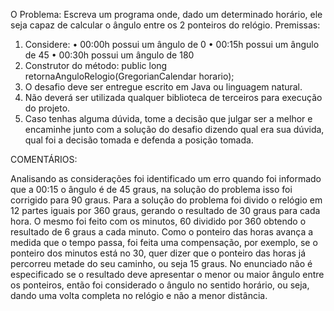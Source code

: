O Problema: Escreva um programa onde, dado um determinado horário, ele seja
capaz de calcular o ângulo entre os 2 ponteiros do relógio.
Premissas:
1. Considere:
• 00:00h possui um ângulo de 0
• 00:15h possui um ângulo de 45
• 00:30h possui um ângulo de 180
2. Construtor do método:
public long retornaAnguloRelogio(GregorianCalendar horario);
3. O desafio deve ser entregue escrito em Java ou linguagem natural.
4. Não deverá ser utilizada qualquer biblioteca de terceiros para execução do projeto.
5. Caso tenhas alguma dúvida, tome a decisão que julgar ser a melhor e encaminhe
junto com a solução do desafio dizendo qual era sua dúvida, qual foi a decisão tomada
e defenda a posição tomada.

COMENTÁRIOS:

Analisando as considerações foi identificado um erro quando foi informado que a 00:15 o ângulo é de 45 graus, na solução do problema isso foi corrigido para 90 graus.
Para a solução do problema foi divido o relógio em 12 partes iguais por 360 graus, gerando o resultado de 30 graus para cada hora. O mesmo foi feito com os minutos, 60 dividido por 360 obtendo o resultado de 6 graus a cada minuto. Como o ponteiro das horas avança a medida que o tempo passa, foi feita uma compensação, por exemplo, se o ponteiro dos minutos está no 30, quer dizer que o ponteiro das horas já percorreu metade do seu caminho, ou seja 15 graus. 
No enunciado não é especificado se o resultado deve apresentar o menor ou maior ângulo entre os ponteiros, então foi considerado o ângulo no sentido horário, ou seja, dando uma volta completa no relógio e não a menor distância.
